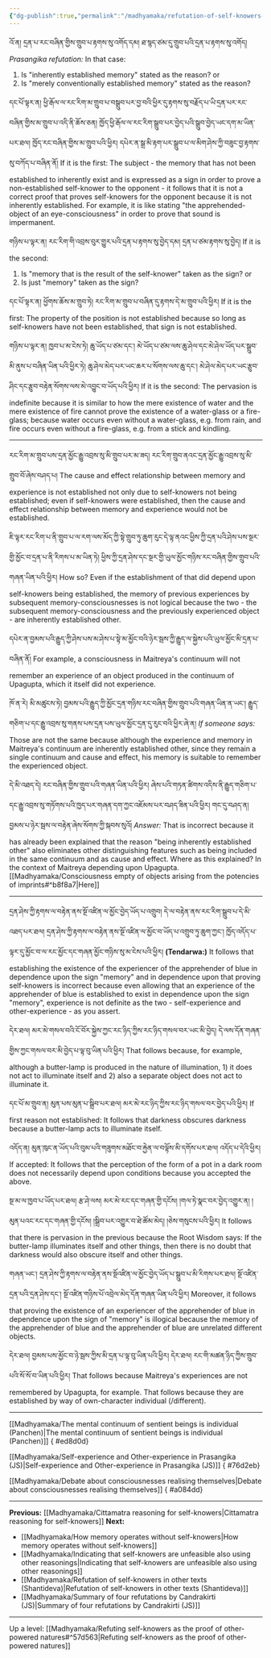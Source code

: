 ```yaml
---
{"dg-publish":true,"permalink":"/madhyamaka/refutation-of-self-knowers-as-the-basis-for-memory/"}
---
```


འོ་ན། དྲན་པ་རང་བཞིན་གྱིས་གྲུབ་པ་རྟགས་སུ་འགོད་དམ། ཐ་སྙད་ཙམ་དུ་གྲུབ་པའི་དྲན་པ་རྟགས་སུ་འགོད།
*Prasangika refutation:* In that case:
1. Is "inherently established memory" stated as the reason? or 
2. Is "merely conventionally established memory" stated as the reason?

དང་པོ་ལྟར་ན། ཕྱི་རྒོལ་ལ་རང་རིག་མ་གྲུབ་པ་བསྒྲུབ་པར་བྱ་བའི་ཕྱིར་དུ་རྟགས་སུ་བརྗོད་པ་ཡི་དྲན་པར་རང་བཞིན་གྱིས་མ་གྲུབ་པ་འདི་ནི་ཆོས་ཅན། 
ཁྱོད་ཕྱི་རྒོལ་ལ་རང་རིག་སྒྲུབ་པར་བྱེད་པའི་སྒྲུབ་བྱེད་ཡང་དག་མ་ཡིན་པར་ཐལ། ཁྱོད་རང་བཞིན་གྱིས་མ་གྲུབ་པའི་ཕྱིར། 
དཔེར་ན་སྒྲ་མི་རྟག་པར་སྒྲུབ་པ་ལ་མིག་ཤེས་ཀྱི་བཟུང་བྱ་རྟགས་སུ་བཀོད་པ་བཞིན་ནོ།
If it is the first: The subject - the memory that has not been established to inherently exist and is expressed as a sign in order to prove a non-established self-knower to the opponent - it follows that it is not a correct proof that proves self-knowers for the opponent because it is not inherently established. For example, it is like stating "the apprehended-object of an eye-consciousness" in order to prove that sound is impermanent.

གཉིས་པ་ལྟར་ན། རང་རིག་གི་འབྲས་བུར་གྱུར་པའི་དྲན་པ་རྟགས་སུ་བྱེད་དམ། དྲན་པ་ཙམ་རྟགས་སུ་བྱེད།
If it is the second:
1. Is "memory that is the result of the self-knower" taken as the sign? or
2. Is just "memory" taken as the sign?

དང་པོ་ལྟར་ན། ཕྱོགས་ཆོས་མ་གྲུབ་ཏེ། རང་རིག་མ་གྲུབ་པ་བཞིན་དུ་རྟགས་དེ་མ་གྲུབ་པའི་ཕྱིར།
If it is the first: The property of the position is not established because so long as self-knowers have not been established, that sign is not established.

གཉིས་པ་ལྟར་ན། ཁྱབ་པ་མ་ངེས་ཏེ། ཆུ་ཡོད་པ་ཙམ་དང་། མེ་ཡོད་པ་ཙམ་ལས་ཆུ་ཤེལ་དང་མེ་ཤེལ་ཡོད་པར་སྒྲུབ་མི་ནུས་པ་བཞིན་ཡིན་པའི་ཕྱིར་ཏེ། 
ཆུ་ཤེལ་མེད་པར་ཡང་ཆར་པ་སོགས་ལས་ཆུ་དང་། མེ་ཤེལ་མེད་པར་ཡང་རྩུབ་ཤིང་དང་རྩུབ་བརྟེན་སོགས་ལས་མེ་འབྱུང་བ་ཡོད་པའི་ཕྱིར། 
If it is the second: The pervasion is indefinite because it is similar to how the mere existence of water and the mere existence of fire cannot prove the existence of a water-glass or a fire-glass; because water occurs even without a water-glass, e.g. from rain, and fire occurs even without a fire-glass, e.g. from a stick and kindling.

---
རང་རིག་མ་གྲུབ་པས་དྲན་མྱོང་རྒྱུ་འབྲས་སུ་མི་གྲུབ་པར་མ་ཟད། རང་རིག་གྲུབ་ནའང་དྲན་མྱོང་རྒྱུ་འབྲས་སུ་མི་གྲུབ་བོ་ཞེས་བཤད་པ།
The cause and effect relationship between memory and experience is not established not only due to self-knowers not being established; even if self-knowers were established, then the cause and effect relationship between memory and experience would not be established.

ཇི་ལྟར་རང་རིག་པ་ནི་གྲུབ་པ་ལ་རག་ལས་མོད་ཀྱི་སྟེ་གྲུབ་ཏུ་ཆུག་རུང་དེ་ལྟ་ནའང་ཕྱིས་ཀྱི་དྲན་པའི་ཤེས་པས་སྔར་གྱི་མྱོང་བ་དྲན་པ་ནི་རིགས་པ་མ་ཡིན་ཏེ། 
ཕྱིས་ཀྱི་དྲན་ཤེས་དང་སྔར་གྱི་ཡུལ་མྱོང་གཉིས་རང་བཞིན་གྱིས་གྲུབ་པའི་གཞན་ཡིན་པའི་ཕྱིར།
How so? Even if the establishment of that did depend upon self-knowers being established, the memory of previous experiences by subsequent memory-consciousnesses is not logical because the two - the subsequent memory-consciousness and the previously experienced object - are inherently established other.

དཔེར་ན་བྱམས་པའི་རྒྱུད་ཀྱི་ཤེས་པས་མ་ཤེས་པ་སྟེ་མ་མྱོང་བའི་ཉེར་སྦས་ཀྱི་རྒྱུད་ལ་སྐྱེས་པའི་ཡུལ་མྱོང་མི་དྲན་པ་བཞིན་ནོ།
For example, a consciousness in Maitreya's continuum will not remember an experience of an object produced in the continuum of Upagupta, which it itself did not experience.

ཁོ་ན་རེ། མི་མཚུངས་ཏེ། བྱམས་པའི་རྒྱུད་ཀྱི་མྱོང་དྲན་གཉིས་རང་བཞིན་གྱིས་གྲུབ་པའི་གཞན་ཡིན་ན་ཡང་། 
རྒྱུད་གཅིག་པ་དང་རྒྱུ་འབྲས་སུ་གནས་པས་དྲན་པས་ཡུལ་མྱོང་དྲན་དུ་རུང་བའི་ཕྱིར་ཞེ་ན།
*If someone says:* Those are not the same because although the experience and memory in Maitreya's continuum are inherently established other, since they remain a single continuum and cause and effect, his memory is suitable to remember the experienced object.

དེ་མི་འཐད་དེ། རང་བཞིན་གྱིས་གྲུབ་པའི་གཞན་ཡིན་པའི་ཕྱིར། ཞེས་པའི་གཏན་ཚིགས་འདིས་ནི་རྒྱུད་གཅིག་པ་དང་རྒྱུ་འབྲས་སུ་གཏོགས་པའི་ཁྱད་པར་གཞན་དག་ཀྱང་འཇོམས་པར་བཤད་ཟིན་པའི་ཕྱིར། གང་དུ་བཤད་ན། བྱམས་པ་ཉེར་སྦས་ལ་བརྟེན་ཞེས་སོགས་ཀྱི་སྐབས་སུའོ།
*Answer:* That is incorrect because it has already been explained that the reason "being inherently established other" also eliminates other distinguishing features such as being included in the same continuum and as cause and effect.
Where as this explained? In the context of Maitreya depending upon Upagupta. [[Madhyamaka/Consciousness empty of objects arising from the potencies of imprints#^b8f8a7\|Here]]

---

དྲན་ཤེས་ཀྱི་རྟགས་ལ་བརྟེན་ནས་སྔོ་འཛིན་ལ་མྱོང་བྱེད་ཡོད་པ་འགྲུབ། དེ་ལ་བརྟེན་ནས་རང་རིག་སྒྲུབ་པ་དེ་མི་འཐད་པར་ཐལ། 
དྲན་ཤེས་ཀྱི་རྟགས་ལ་བརྟེན་ནས་སྔོ་འཛིན་ལ་མྱོང་བ་ཡོད་པ་འགྲུབ་ཏུ་ཆུག་ཀྱང༌། ཁྱོད་འདོད་པ་ལྟར་དུ་མྱོང་བ་ལ་རང་མྱོང་དང་གཞན་མྱོང་གཉིས་སུ་མ་ངེས་པའི་ཕྱིར། 
**(Tendarwa:)** It follows that establishing the existence of the experiencer of the apprehender of blue in dependence upon the sign "memory" and in dependence upon that proving self-knowers is incorrect because even allowing that an experience of the apprehender of blue is established to exist in dependence upon the sign "memory", experience is not definite as the two - self-experience and other-experience - as you assert.

དེར་ཐལ། མར་མེ་གསལ་བའི་ངོ་བོར་སྐྱེས་ཀྱང་རང་ཉིད་ཀྱིས་རང་ཉིད་གསལ་བར་ཡང་མི་བྱེད། དེ་ལས་དོན་གཞན་གྱིས་ཀྱང་གསལ་བར་མི་བྱེད་པ་ལྟ་བུ་ཡིན་པའི་ཕྱིར། 
That follows because, for example, although a butter-lamp is produced in the nature of illumination, 1) it does not act to illuminate itself and 2) also a separate object does not act to illuminate it.

དང་པོ་མ་གྲུབ་ན། མུན་པས་མུན་པ་སྒྲིབ་པར་ཐལ། མར་མེ་རང་ཉིད་ཀྱིས་རང་ཉིད་གསལ་བར་བྱེད་པའི་ཕྱིར།
If first reason not established: It follows that darkness obscures darkness because a butter-lamp acts to illuminate itself.

འདོད་ན། མུན་ཁུང་ན་ཡོད་པའི་བུམ་པའི་གཟུགས་མཐོང་བ་རྐྱེན་ལ་བལྟོས་མི་དགོས་པར་ཐལ། འདོད་པ་དེའི་ཕྱིར།
If accepted: It follows that the perception of the form of a pot in a dark room does not necessarily depend upon conditions because you accepted the above.

སྔ་མ་ལ་ཁྱབ་པ་ཡོད་པར་ཐལ། རྩ་ཤེ་ལས། 
མར་མེ་རང་དང་གཞན་གྱི་དངོས། །གལ་ཏེ་སྣང་བར་བྱེད་འགྱུར་ན། །མུན་པའང་རང་དང་གཞན་གྱི་དངོས། །སྒྲིབ་པར་འགྱུར་བ་ཐེ་ཚོམ་མེད། །ཅེས་གསུངས་པའི་ཕྱིར།
It follows that there is pervasion in the previous because the Root Wisdom says: If the butter-lamp illuminates itself and other things, then there is no doubt that darkness would also obscure itself and other things.

གཞན་ཡང༌། དྲན་ཤེས་ཀྱི་རྟགས་ལ་བརྟེན་ནས་སྔོའཛིན་ལ་མྱོང་བྱེད་ཡོད་པ་སྒྲུབ་པ་མི་རིགས་པར་ཐལ། 
སྔོ་འཛིན་དྲན་པའི་དྲན་ཤེས་དང༌། སྔོ་འཛིན་གཉིས་པོ་འབྲེལ་མེད་དོན་གཞན་ཡིན་པའི་ཕྱིར།
Moreover, it follows that proving the existence of an experiencer of the apprehender of blue in dependence upon the sign of "memory" is illogical because the memory of the apprehender of blue and the apprehender of blue are unrelated different objects.

དེར་ཐལ། བྱམས་པས་མྱོང་བ་ཉེ་སྦས་ཀྱིས་མི་དྲན་པ་ལྟ་བུ་ཡིན་པའི་ཕྱིར།
དེར་ཐལ། རང་གི་མཚན་ཉིད་ཀྱིས་གྲུབ་པའི་སོ་སོ་བ་ཡིན་པའི་ཕྱིར།
That follows because Maitreya's experiences are not remembered by Upagupta, for example.
That follows because they are established by way of own-character individual (/different).

---
[[Madhyamaka/The mental continuum of sentient beings is individual (Panchen)\|The mental continuum of sentient beings is individual (Panchen)]]
{ #ed8d0d}


[[Madhyamaka/Self-experience and Other-experience in Prasangika (JS)\|Self-experience and Other-experience in Prasangika (JS)]]
{ #76d2eb}


[[Madhyamaka/Debate about consciousnesses realising themselves\|Debate about consciousnesses realising themselves]]
{ #a084dd}


---
**Previous:** [[Madhyamaka/Cittamatra reasoning for self-knowers\|Cittamatra reasoning for self-knowers]]
**Next:**
- [[Madhyamaka/How memory operates without self-knowers\|How memory operates without self-knowers]]
- [[Madhyamaka/Indicating that self-knowers are unfeasible also using other reasonings\|Indicating that self-knowers are unfeasible also using other reasonings]]
- [[Madhyamaka/Refutation of self-knowers in other texts (Shantideva)\|Refutation of self-knowers in other texts (Shantideva)]]
- [[Madhyamaka/Summary of four refutations by Candrakirti (JS)\|Summary of four refutations by Candrakirti (JS)]]



---
Up a level: [[Madhyamaka/Refuting self-knowers as the proof of other-powered natures#^57d563\|Refuting self-knowers as the proof of other-powered natures]]